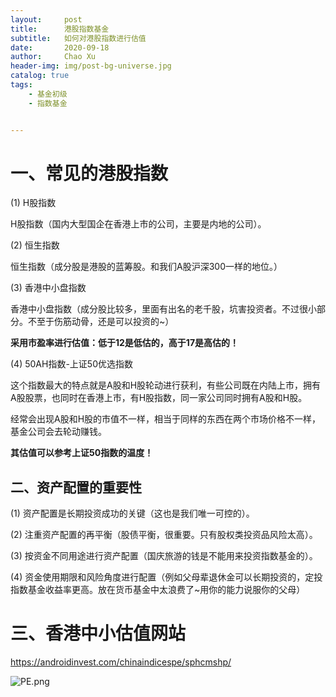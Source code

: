```yaml
---
layout:     post
title:      港股指数基金
subtitle:   如何对港股指数进行估值
date:       2020-09-18
author:     Chao Xu
header-img: img/post-bg-universe.jpg
catalog: true
tags:
    - 基金初级
    - 指数基金


---
```


 

# 一、常见的港股指数

(1) H股指数

H股指数（国内大型国企在香港上市的公司，主要是内地的公司）。

(2) 恒生指数

恒生指数（成分股是港股的蓝筹股。和我们A股沪深300一样的地位。）

(3) 香港中小盘指数

香港中小盘指数（成分股比较多，里面有出名的老千股，坑害投资者。不过很小部分。不至于伤筋动骨，还是可以投资的~）

**采用市盈率进行估值：低于12是低估的，高于17是高估的！**

(4) 50AH指数-上证50优选指数

这个指数最大的特点就是A股和H股轮动进行获利，有些公司既在内陆上市，拥有A股股票，也同时在香港上市，有H股指数，同一家公司同时拥有A股和H股。

经常会出现A股和H股的市值不一样，相当于同样的东西在两个市场价格不一样，基金公司会去轮动赚钱。

**其估值可以参考上证50指数的温度！**

## 二、资产配置的重要性

(1) 资产配置是长期投资成功的关键（这也是我们唯一可控的）。

(2) 注重资产配置的再平衡（股债平衡，很重要。只有股权类投资品风险太高）。

(3) 按资金不同用途进行资产配置（国庆旅游的钱是不能用来投资指数基金的）。

(4) 资金使用期限和风险角度进行配置（例如父母辈退休金可以长期投资的，定投指数基金收益率更高。放在货币基金中太浪费了~用你的能力说服你的父母）

# 三、香港中小估值网站

https://androidinvest.com/chinaindicespe/sphcmshp/

![PE.png](https://imghost.cx0512.com/images/2020/09/18/PE.png)
